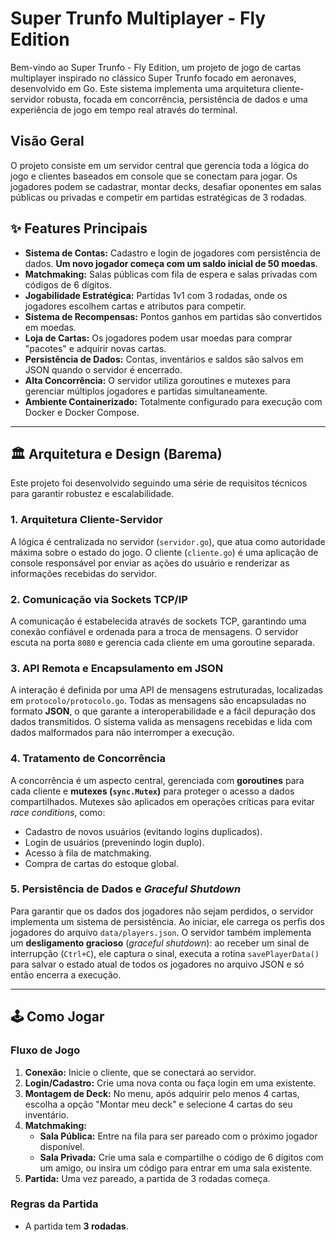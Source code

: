 # Super Trunfo Multiplayer - Fly Edition

Bem-vindo ao Super Trunfo - Fly Edition, um projeto de jogo de cartas multiplayer inspirado no clássico Super Trunfo focado em aeronaves, desenvolvido em Go. Este sistema implementa uma arquitetura cliente-servidor robusta, focada em concorrência, persistência de dados e uma experiência de jogo em tempo real através do terminal.

## Visão Geral

O projeto consiste em um servidor central que gerencia toda a lógica do jogo e clientes baseados em console que se conectam para jogar. Os jogadores podem se cadastrar, montar decks, desafiar oponentes em salas públicas ou privadas e competir em partidas estratégicas de 3 rodadas.

## ✨ Features Principais

-   **Sistema de Contas:** Cadastro e login de jogadores com persistência de dados. **Um novo jogador começa com um saldo inicial de 50 moedas**.
-   **Matchmaking:** Salas públicas com fila de espera e salas privadas com códigos de 6 dígitos.
-   **Jogabilidade Estratégica:** Partidas 1v1 com 3 rodadas, onde os jogadores escolhem cartas e atributos para competir.
-   **Sistema de Recompensas:** Pontos ganhos em partidas são convertidos em moedas.
-   **Loja de Cartas:** Os jogadores podem usar moedas para comprar "pacotes" e adquirir novas cartas.
-   **Persistência de Dados:** Contas, inventários e saldos são salvos em JSON quando o servidor é encerrado.
-   **Alta Concorrência:** O servidor utiliza goroutines e mutexes para gerenciar múltiplos jogadores e partidas simultaneamente.
-   **Ambiente Containerizado:** Totalmente configurado para execução com Docker e Docker Compose.

---

## 🏛️ Arquitetura e Design (Barema)

Este projeto foi desenvolvido seguindo uma série de requisitos técnicos para garantir robustez e escalabilidade.

### 1. Arquitetura Cliente-Servidor

A lógica é centralizada no servidor (`servidor.go`), que atua como autoridade máxima sobre o estado do jogo. O cliente (`cliente.go`) é uma aplicação de console responsável por enviar as ações do usuário e renderizar as informações recebidas do servidor.

### 2. Comunicação via Sockets TCP/IP

A comunicação é estabelecida através de sockets TCP, garantindo uma conexão confiável e ordenada para a troca de mensagens. O servidor escuta na porta `8080` e gerencia cada cliente em uma goroutine separada.

### 3. API Remota e Encapsulamento em JSON

A interação é definida por uma API de mensagens estruturadas, localizadas em `protocolo/protocolo.go`. Todas as mensagens são encapsuladas no formato **JSON**, o que garante a interoperabilidade e a fácil depuração dos dados transmitidos. O sistema valida as mensagens recebidas e lida com dados malformados para não interromper a execução.

### 4. Tratamento de Concorrência

A concorrência é um aspecto central, gerenciada com **goroutines** para cada cliente e **mutexes (`sync.Mutex`)** para proteger o acesso a dados compartilhados. Mutexes são aplicados em operações críticas para evitar *race conditions*, como:
-   Cadastro de novos usuários (evitando logins duplicados).
-   Login de usuários (prevenindo login duplo).
-   Acesso à fila de matchmaking.
-   Compra de cartas do estoque global.

### 5. Persistência de Dados e *Graceful Shutdown*

Para garantir que os dados dos jogadores não sejam perdidos, o servidor implementa um sistema de persistência. Ao iniciar, ele carrega os perfis dos jogadores do arquivo `data/players.json`. O servidor também implementa um **desligamento gracioso** (*graceful shutdown*): ao receber um sinal de interrupção (`Ctrl+C`), ele captura o sinal, executa a rotina `savePlayerData()` para salvar o estado atual de todos os jogadores no arquivo JSON e só então encerra a execução.

---

## 🕹️ Como Jogar

### Fluxo de Jogo

1.  **Conexão:** Inicie o cliente, que se conectará ao servidor.
2.  **Login/Cadastro:** Crie uma nova conta ou faça login em uma existente.
3.  **Montagem de Deck:** No menu, após adquirir pelo menos 4 cartas, escolha a opção "Montar meu deck" e selecione 4 cartas do seu inventário.
4.  **Matchmaking:**
    -   **Sala Pública:** Entre na fila para ser pareado com o próximo jogador disponível.
    -   **Sala Privada:** Crie uma sala e compartilhe o código de 6 dígitos com um amigo, ou insira um código para entrar em uma sala existente.
5.  **Partida:** Uma vez pareado, a partida de 3 rodadas começa.

### Regras da Partida

-   A partida tem **3 rodadas**.

